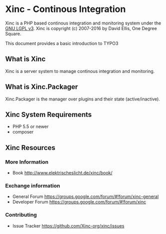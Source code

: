 Xinc - Continous Integration
============================

Xinc is a PHP based continous integration and monitoring system
under the [GNU LGPL v3](./LICENSE.txt). Xinc is copyright (c) 2007-2016
by David Ellis, One Degree Square.

This document provides a basic introduction to TYPO3

What is Xinc
------------

Xinc is a server system to manage continous integration and monitoring.

What is Xinc.Packager
---------------------

Xinc.Packager is the manager over plugins and their state (active/inactive).


Xinc System Requirements
------------------------

* PHP 5.5 or newer
* composer

Xinc Resources
--------------

### More Information

* Book http://www.elektrischeslicht.de/xinc/book/

### Exchange information

* General Forum https://groups.google.com/forum/#!forum/xinc-general
* Developer Forum https://groups.google.com/forum/#!forum/xinc

### Contributing

* Issue Tracker https://github.com/Xinc-org/xinc/issues
